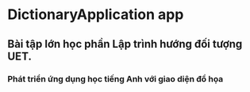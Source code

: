 # **DictionaryApplication app**

## Bài tập lớn học phần Lập trình hướng đối tượng UET.

### Phát triển ứng dụng học tiếng Anh với giao diện đồ họa